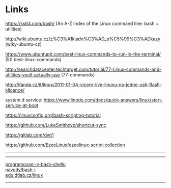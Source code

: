 # Links


https://ss64.com/bash/ (An A-Z Index of the Linux command line: bash + utilities)

http://wiki.ubuntu.cz/z%C3%A1kladn%C3%AD_p%C5%99%C3%ADkazy (wiky-ubuntu-cz)

https://www.ubuntupit.com/best-linux-commands-to-run-in-the-terminal/ (50 best-linux-commands)

http://searchdatacenter.techtarget.com/tutorial/77-Linux-commands-and-utilities-youll-actually-use (77-commands)

http://ifanda.cz/it/linux/2011-01-04-vicero-live-linuxu-na-jedne-usb-flash-klicence/

system.d service: https://www.linode.com/docs/quick-answers/linux/start-service-at-boot

https://linuxconfig.org/bash-scripting-tutorial

https://github.com/LukeSmithxyz/shortcut-sync

https://gitlab.com/dwt1

https://github.com/EzeeLinux/ezeelinux-script-collection

----

<hr />

<a href=http://www.root.cz/clanky/programovani-v-bash-shellu/>programovani-v-bash-shellu</a><br />
<a href=http://www.abclinuxu.cz/clanky/navody/bash-i>navody/bash-i</a><br />
<a href=https://edu.dtlab.cz/linux/>edu.dtlab.cz/linux</a><br />



---
